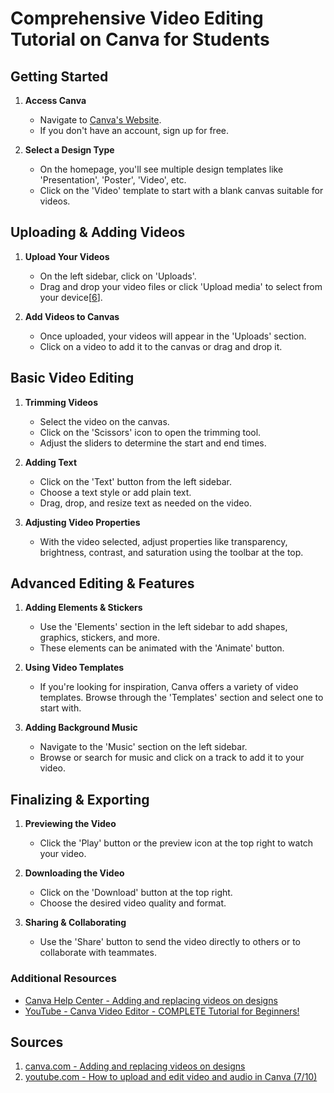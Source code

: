 # Comprehensive Video Editing Tutorial on Canva for Students

## Getting Started
1. **Access Canva**
   - Navigate to [Canva's Website](https://www.canva.com/).
   - If you don't have an account, sign up for free.

2. **Select a Design Type**
   - On the homepage, you'll see multiple design templates like 'Presentation', 'Poster', 'Video', etc.
   - Click on the 'Video' template to start with a blank canvas suitable for videos.

## Uploading & Adding Videos
1. **Upload Your Videos**
   - On the left sidebar, click on 'Uploads'.
   - Drag and drop your video files or click 'Upload media' to select from your device[[6](https://www.youtube.com/watch?v=DJKU3ihHH68)].

2. **Add Videos to Canvas**
   - Once uploaded, your videos will appear in the 'Uploads' section.
   - Click on a video to add it to the canvas or drag and drop it.

## Basic Video Editing
1. **Trimming Videos**
   - Select the video on the canvas.
   - Click on the 'Scissors' icon to open the trimming tool.
   - Adjust the sliders to determine the start and end times.

2. **Adding Text**
   - Click on the 'Text' button from the left sidebar.
   - Choose a text style or add plain text.
   - Drag, drop, and resize text as needed on the video.

3. **Adjusting Video Properties**
   - With the video selected, adjust properties like transparency, brightness, contrast, and saturation using the toolbar at the top.

## Advanced Editing & Features
1. **Adding Elements & Stickers**
   - Use the 'Elements' section in the left sidebar to add shapes, graphics, stickers, and more.
   - These elements can be animated with the 'Animate' button.

2. **Using Video Templates**
   - If you're looking for inspiration, Canva offers a variety of video templates. Browse through the 'Templates' section and select one to start with.

3. **Adding Background Music**
   - Navigate to the 'Music' section on the left sidebar.
   - Browse or search for music and click on a track to add it to your video.

## Finalizing & Exporting
1. **Previewing the Video**
   - Click the 'Play' button or the preview icon at the top right to watch your video.

2. **Downloading the Video**
   - Click on the 'Download' button at the top right.
   - Choose the desired video quality and format.

3. **Sharing & Collaborating**
   - Use the 'Share' button to send the video directly to others or to collaborate with teammates.

### Additional Resources
- [Canva Help Center - Adding and replacing videos on designs](https://www.canva.com/help/add-videos/)
- [YouTube - Canva Video Editor - COMPLETE Tutorial for Beginners!](https://www.youtube.com/watch?v=AlrC-XaKwew)

## Sources
1. [canva.com - Adding and replacing videos on designs](https://www.canva.com/help/add-videos/)
6. [youtube.com - How to upload and edit video and audio in Canva (7/10)](https://www.youtube.com/watch?v=DJKU3ihHH68)